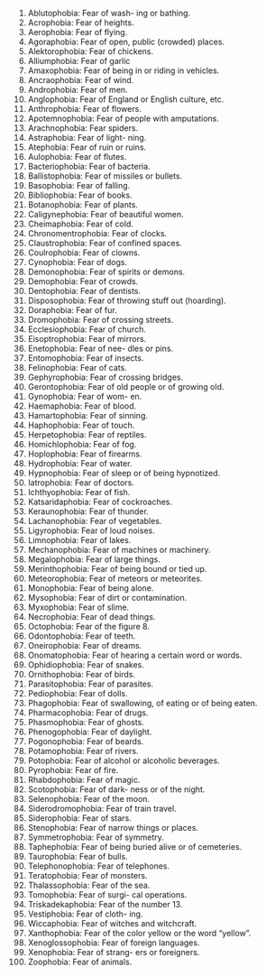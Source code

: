 1) Ablutophobia: Fear of wash-
ing or bathing.
2) Acrophobia: Fear of heights.
3) Aerophobia: Fear of flying.
4) Agoraphobia: Fear of open,
public (crowded) places.
5) Alektorophobia: Fear of
chickens.
6) Alliumphobia: Fear of garlic
7) Amaxophobia: Fear of being
in or riding in vehicles.
8) Ancraophobia: Fear of wind.
9) Androphobia: Fear of men.
10) Anglophobia: Fear of
England or English culture, etc.
11) Anthrophobia: Fear of
flowers.
12) Apotemnophobia: Fear of
people with amputations.
13) Arachnophobia: Fear
spiders.
14) Astraphobia: Fear of light-
ning.
15) Atephobia: Fear of ruin or
ruins.
16) Aulophobia: Fear of flutes.
17) Bacteriophobia: Fear of
bacteria.
18) Ballistophobia: Fear of
missiles or bullets.
19) Basophobia: Fear of falling.
20) Bibliophobia: Fear of books.
21) Botanophobia: Fear of
plants.
22) Caligynephobia: Fear of
beautiful women.
23) Cheimaphobia: Fear of cold.
24) Chronomentrophobia: Fear
of clocks.
25) Claustrophobia: Fear of
confined spaces.
26) Coulrophobia: Fear of
clowns.
27) Cynophobia: Fear of dogs.
28) Demonophobia: Fear of
spirits or demons.
29) Demophobia: Fear of
crowds.
30) Dentophobia: Fear of
dentists.
31) Disposophobia: Fear of
throwing stuff out (hoarding).
32) Doraphobia: Fear of fur.
33) Dromophobia: Fear of
crossing streets.
34) Ecclesiophobia: Fear of
church.
35) Eisoptrophobia: Fear of
mirrors.
36) Enetophobia: Fear of nee-
dles or pins.
37) Entomophobia: Fear of
insects.
38) Felinophobia: Fear of cats.
39) Gephyrophobia: Fear of
crossing bridges.
40) Gerontophobia: Fear of old
people or of growing old.
41) Gynophobia: Fear of wom-
en.
42) Haemaphobia: Fear of
blood.
43) Hamartophobia: Fear of
sinning.
44) Haphophobia: Fear of
touch.
45) Herpetophobia: Fear of
reptiles.
46) Homichlophobia: Fear of
fog.
47) Hoplophobia: Fear of
firearms.
48) Hydrophobia: Fear of water.
49) Hypnophobia: Fear of sleep
or of being hypnotized.
50) Iatrophobia: Fear of doctors.
51) Ichthyophobia: Fear of fish.
52) Katsaridaphobia: Fear of
cockroaches.
53) Keraunophobia: Fear of
thunder.
54) Lachanophobia: Fear of
vegetables.
55) Ligyrophobia: Fear of loud
noises.
56) Limnophobia: Fear of lakes.
57) Mechanophobia: Fear of
machines or machinery.
58) Megalophobia: Fear of large
things.
59) Merinthophobia: Fear of
being bound or tied up.
60) Meteorophobia: Fear of
meteors or meteorites.
61) Monophobia: Fear of being
alone.
62) Mysophobia: Fear of dirt or
contamination.
63) Myxophobia: Fear of slime.
64) Necrophobia: Fear of dead
things.
65) Octophobia: Fear of the
figure 8.
66) Odontophobia: Fear of
teeth.
67) Oneirophobia: Fear of
dreams.
68) Onomatophobia: Fear of
hearing a certain word or words.
69) Ophidiophobia: Fear of
snakes.
70) Ornithophobia: Fear of
birds.
71) Parasitophobia: Fear of
parasites.
72) Pediophobia: Fear of dolls.
73) Phagophobia: Fear of
swallowing, of eating or of being
eaten.
74) Pharmacophobia: Fear of
drugs.
75) Phasmophobia: Fear of
ghosts.
76) Phenogophobia: Fear of
daylight.
77) Pogonophobia: Fear of
beards.
78) Potamophobia: Fear of
rivers.
79) Potophobia: Fear of alcohol
or alcoholic beverages.
80) Pyrophobia: Fear of fire.
81) Rhabdophobia: Fear of
magic.
82) Scotophobia: Fear of dark-
ness or of the night.
83) Selenophobia: Fear of the
moon.
84) Siderodromophobia: Fear of
train travel.
85) Siderophobia: Fear of stars.
86) Stenophobia: Fear of narrow
things or places.
87) Symmetrophobia: Fear of
symmetry.
88) Taphephobia: Fear of being
buried alive or of cemeteries.
89) Taurophobia: Fear of bulls.
90) Telephonophobia: Fear of
telephones.
91) Teratophobia: Fear of
monsters.
92) Thalassophobia: Fear of the
sea.
93) Tomophobia: Fear of surgi-
cal operations.
94) Triskadekaphobia: Fear of
the number 13.
95) Vestiphobia: Fear of cloth-
ing.
96) Wiccaphobia: Fear of
witches and witchcraft.
97) Xanthophobia: Fear of
the color yellow or the word
“yellow”.
98) Xenoglossophobia: Fear of
foreign languages.
99) Xenophobia: Fear of strang-
ers or foreigners.
100) Zoophobia: Fear of
animals.







